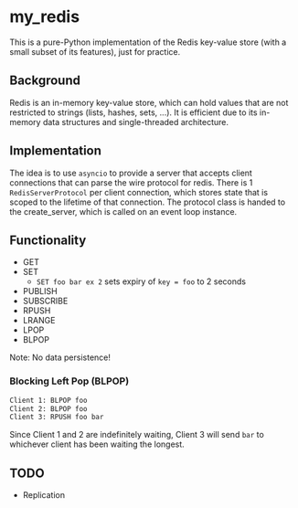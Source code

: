 # my_redis

This is a pure-Python implementation of the Redis key-value store (with a small subset of its features), just for practice.

## Background

Redis is an in-memory key-value store, which can hold values that are not restricted to strings (lists, hashes, sets, ...). It is efficient due to its in-memory data structures and single-threaded architecture. 

## Implementation

The idea is to use `asyncio` to provide a server that accepts client connections that can parse the wire protocol for redis. There is 1 `RedisServerProtocol` per client connection, which stores state that is scoped to the lifetime of that connection. The protocol class is handed to the create_server, which is called on an event loop instance.

## Functionality

- GET
- SET
    - `SET foo bar ex 2` sets expiry of `key = foo` to 2 seconds
- PUBLISH
- SUBSCRIBE
- RPUSH
- LRANGE
- LPOP
- BLPOP

Note: No data persistence!

### Blocking Left Pop (BLPOP)

```Bash
Client 1: BLPOP foo
Client 2: BLPOP foo
Client 3: RPUSH foo bar
```
Since Client 1 and 2 are indefinitely waiting, Client 3 will send `bar` to whichever client has been waiting the longest. 

## TODO
- Replication